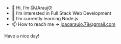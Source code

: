 - 👋 Hi, I’m @JArauj0! 
- 👀 I’m interested in Full Stack Web Development
- 🌱 I’m currently learning Node.js
- 📫 How to reach me -> joaoaraujo.78@gmail.com

Have a nice day!
